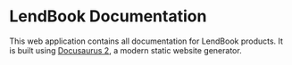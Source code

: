 # LendBook Documentation

This web application contains all documentation for LendBook products. It is built using [Docusaurus 2](https://docusaurus.io/), a modern static website generator.


